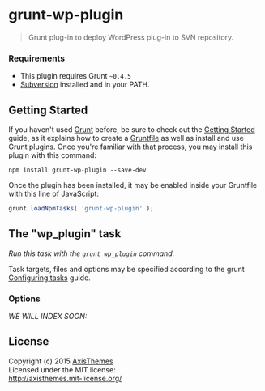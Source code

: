 # grunt-wp-plugin

> Grunt plug-in to deploy WordPress plug-in to SVN repository.

### Requirements
* This plugin requires Grunt `~0.4.5`
* [Subversion](https://subversion.apache.org/) installed and in your PATH.

## Getting Started
If you haven't used [Grunt](http://gruntjs.com/) before, be sure to check out the [Getting Started](http://gruntjs.com/getting-started) guide, as it explains how to create a [Gruntfile](http://gruntjs.com/sample-gruntfile) as well as install and use Grunt plugins. Once you're familiar with that process, you may install this plugin with this command:

```shell
npm install grunt-wp-plugin --save-dev
```

Once the plugin has been installed, it may be enabled inside your Gruntfile with this line of JavaScript:

```js
grunt.loadNpmTasks( 'grunt-wp-plugin' );
```

## The "wp_plugin" task
_Run this task with the `grunt wp_plugin` command._

Task targets, files and options may be specified according to the grunt [Configuring tasks](http://gruntjs.com/configuring-tasks) guide.

### Options

_WE WILL INDEX SOON:_

## License

Copyright (c) 2015 [AxisThemes](http://axisthemes.com)  
Licensed under the MIT license:  
<http://axisthemes.mit-license.org/>
